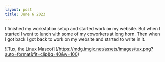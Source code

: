 ```yaml
---
layout: post
title: June 6 2023
---
```


I finished my workstation setup and started work on my website. But when I started I went to lunch with some of my coworkers at long horn. Then when I got back I got back to work on my website and started to write in it.

![Tux, the Linux Mascot] (/https://mdg.imgix.net/assets/images/tux.png?auto=format&fit=clip&q=40&w=100)